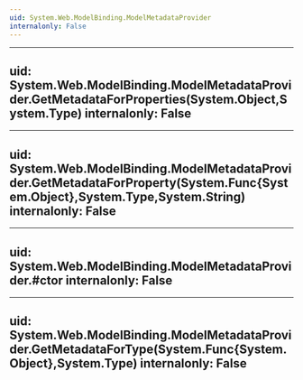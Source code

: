 ```yaml
---
uid: System.Web.ModelBinding.ModelMetadataProvider
internalonly: False
---
```


---
uid: System.Web.ModelBinding.ModelMetadataProvider.GetMetadataForProperties(System.Object,System.Type)
internalonly: False
---

---
uid: System.Web.ModelBinding.ModelMetadataProvider.GetMetadataForProperty(System.Func{System.Object},System.Type,System.String)
internalonly: False
---

---
uid: System.Web.ModelBinding.ModelMetadataProvider.#ctor
internalonly: False
---

---
uid: System.Web.ModelBinding.ModelMetadataProvider.GetMetadataForType(System.Func{System.Object},System.Type)
internalonly: False
---
